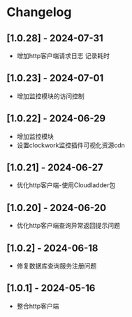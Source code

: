 # Changelog

## [1.0.28] - 2024-07-31

- 增加http客户端请求日志 记录耗时

## [1.0.23] - 2024-07-01

- 增加监控模块的访问控制

## [1.0.22] - 2024-06-29

- 增加监控模块
- 设置clockwork监控插件可视化资源cdn

## [1.0.21] - 2024-06-27

- 优化http客户端-使用Cloudladder包 

## [1.0.20] - 2024-06-20

- 优化http客户端查询异常返回提示问题

## [1.0.2] - 2024-06-18

- 修复数据库查询服务注册问题

## [1.0.1] - 2024-05-16

- 整合http客户端
